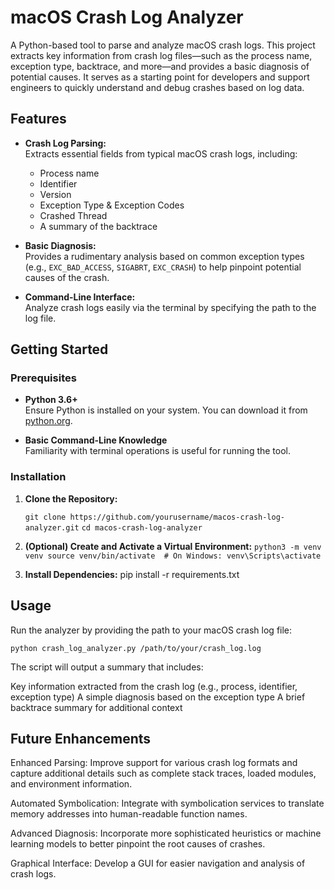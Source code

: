 # macOS Crash Log Analyzer

A Python-based tool to parse and analyze macOS crash logs. This project extracts key information from crash log files—such as the process name, exception type, backtrace, and more—and provides a basic diagnosis of potential causes. It serves as a starting point for developers and support engineers to quickly understand and debug crashes based on log data.

## Features

- **Crash Log Parsing:**  
  Extracts essential fields from typical macOS crash logs, including:
  - Process name
  - Identifier
  - Version
  - Exception Type & Exception Codes
  - Crashed Thread
  - A summary of the backtrace

- **Basic Diagnosis:**  
  Provides a rudimentary analysis based on common exception types (e.g., `EXC_BAD_ACCESS`, `SIGABRT`, `EXC_CRASH`) to help pinpoint potential causes of the crash.

- **Command-Line Interface:**  
  Analyze crash logs easily via the terminal by specifying the path to the log file.

## Getting Started

### Prerequisites

- **Python 3.6+**  
  Ensure Python is installed on your system. You can download it from [python.org](https://www.python.org/).

- **Basic Command-Line Knowledge**  
  Familiarity with terminal operations is useful for running the tool.

### Installation

1. **Clone the Repository:**

   `git clone https://github.com/yourusername/macos-crash-log-analyzer.git`
   `cd macos-crash-log-analyzer`
2. **(Optional) Create and Activate a Virtual Environment:**
  `python3 -m venv venv source venv/bin/activate  # On Windows: venv\Scripts\activate`
3. **Install Dependencies:**
   pip install -r requirements.txt
   
## Usage
Run the analyzer by providing the path to your macOS crash log file:

`python crash_log_analyzer.py /path/to/your/crash_log.log`

The script will output a summary that includes:

  Key information extracted from the crash log (e.g., process, identifier, exception type)
  A simple diagnosis based on the exception type
  A brief backtrace summary for additional context

## Future Enhancements

  Enhanced Parsing:
  Improve support for various crash log formats and capture additional details such as complete stack traces, loaded modules, and environment information.

  Automated Symbolication:
  Integrate with symbolication services to translate memory addresses into human-readable function names.

  Advanced Diagnosis:
  Incorporate more sophisticated heuristics or machine learning models to better pinpoint the root causes of crashes.

  Graphical Interface:
  Develop a GUI for easier navigation and analysis of crash logs.

